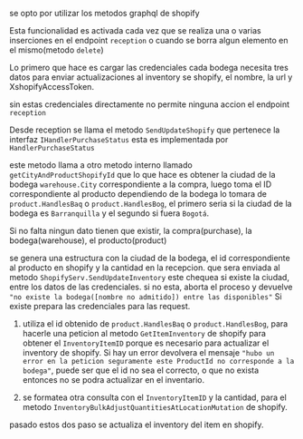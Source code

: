 se opto por utilizar los metodos graphql de shopify

Esta funcionalidad es activada cada vez que se realiza una o varias inserciones
en el endpoint `reception` o cuando se borra algun elemento en el mismo(metodo `delete`)

Lo primero que hace es cargar las credenciales
cada bodega necesita tres datos para enviar actualizaciones al inventory se shopify,
el nombre, la url y XshopifyAccessToken.

sin estas credenciales directamente no permite ninguna accion el endpoint `reception`

Desde reception se llama el metodo `SendUpdateShopify` que pertenece la interfaz
`IHandlerPurchaseStatus` esta es implementada por `HandlerPurchaseStatus`

este metodo llama a otro metodo interno llamado `getCityAndProductShopifyId`
que lo que hace es obtener la ciudad de la bodega `warehouse.City` correspondiente
a la compra, luego toma el ID correspondiente al producto dependiendo de la bodega
lo tomara de `product.HandlesBaq` o `product.HandlesBog`,
el primero seria si la ciudad de la bodega es `Barranquilla` y el segundo si fuera `Bogotá`.

Si no falta ningun dato tienen que existir, la compra(purchase), la bodega(warehouse), el producto(product)

se genera una estructura con la ciudad de la bodega,
el id correspondiente al producto en shopify y la cantidad en la recepcion.
que sera enviada al metodo `ShopifyServ.SendUpdateInventory`
este chequea si existe la ciudad, entre los datos de las credenciales.
si no esta, aborta el proceso y devuelve `"no existe la bodega([nombre no admitido]) entre las disponibles"`
Si existe prepara las credenciales para las request.

1. utiliza el id obtenido de `product.HandlesBaq` o `product.HandlesBog`,
para hacerle una peticion al metodo `GetItemInventory` de shopify para obtener
el `InventoryItemID` porque es necesario para actualizar el inventory de shopify.
Si hay un error devolvera el mensaje `"hubo un error en la peticion seguramente
este ProductId no corresponde a la bodega"`,
puede ser que el id no sea el correcto, o que no exista
entonces no se podra actualizar en el inventario.

2. se formatea otra consulta con el `InventoryItemID` y la cantidad, para el metodo
`InventoryBulkAdjustQuantitiesAtLocationMutation` de shopify.

pasado estos dos paso se actualiza el inventory del item en shopify.